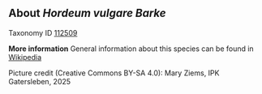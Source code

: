 **About *Hordeum vulgare Barke***
-------------------------
Taxonomy ID [112509](https://www.uniprot.org/taxonomy/112509)

**More information**
General information about this species can be found in [Wikipedia](https://en.wikipedia.org/wiki/Barley)

Picture credit (Creative Commons BY-SA 4.0): Mary Ziems, IPK Gatersleben, 2025
